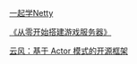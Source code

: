 [一起学Netty](https://blog.csdn.net/column/details/enjoynetty.html)

[《从零开始搭建游戏服务器》](https://blog.csdn.net/column/details/14693.html)

[云风：基于 Actor 模式的开源框架](http://gad.qq.com/content/coursedetail/467)